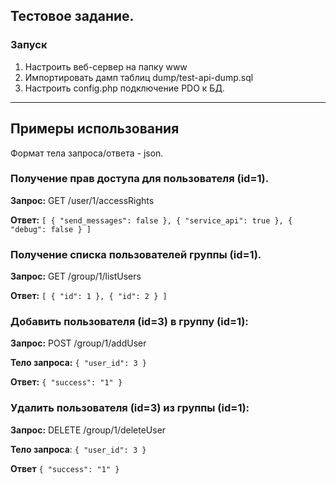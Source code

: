 ## Тестовое задание.
### Запуск
1. Настроить веб-сервер на папку www
1. Импортировать дамп таблиц dump/test-api-dump.sql
1. Настроить config.php подключение PDO к БД.


------------

## Примеры использования
Формат тела запроса/ответа  - json.

### Получение прав доступа для пользователя (id=1).

**Запрос:** GET /user/1/accessRights

**Ответ:**
`[
{
"send_messages": false
},
{
"service_api": true
},
{
"debug": false
}
]`

### Получение списка пользователей группы (id=1).

**Запрос:** GET /group/1/listUsers

**Ответ:**
`[
{
"id": 1
},
{
"id": 2
}
]`

### Добавить пользователя (id=3) в группу (id=1):

**Запрос:** POST /group/1/addUser

**Тело запроса:**
`{
"user_id": 3
}`

**Ответ:**
`{
"success": "1"
}`

### Удалить пользователя (id=3) из группы (id=1):

**Запрос:** DELETE /group/1/deleteUser

**Тело запроса**:
`{
"user_id": 3
}`

**Ответ**
`{
"success": "1"
}`




